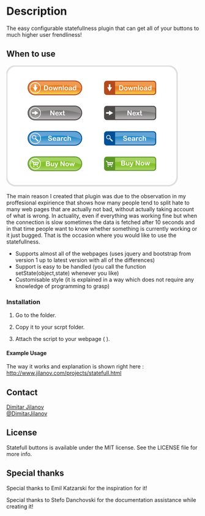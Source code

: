 # Description

The easy configurable statefullness plugin that can get all of your buttons to much higher user frendliness!

## When to use

[![Buttons](Screenshots/buttons.png)](Screenshots/buttons.png)

The main reason I created that plugin was due to the observation in my proffesional expirience that shows how many people tend to split hate to many web pages that are actually not bad, without actually taking account of what is wrong. In actuality, even if everything was working fine but when the connection is slow sometimes the data is fetched after 10 seconds and in that time people want to know whether something is currently working or it just bugged. That is the occasion where you would like to use the statefullness.

* Supports almost all of the webpages (uses jquery and bootstrap from version 1 up to latest version with all of the differences)
* Support is easy to be handled (you call the function setState(object,state) whenever you like)
*  Customisable style (it is explained in a way which does not require any knowledge of programming to grasp)

### Installation

1. Go to the folder. 

2. Copy it to your scrpt folder.

3. Attach the script to your webpage ( <script src="../js/statefullButtons.js"></script> ).

#### Example Usage

The way it works and explanation is shown right here : http://www.jilanov.com/projects/statefull.html

## Contact

[Dimitar Jilanov](http://jilanov.com)   
[@DimitarJilanov](https://twitter.com/DimiturJilanov)

## License

Statefull buttons is available under the MIT license. See the LICENSE file for more info.

## Special thanks 

Special thanks to Emil Katzarski for the inspiration for it!

Special thanks to Stefo Danchovski for the documentation assistance while creating it!
